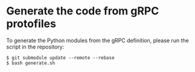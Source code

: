 # Generate the code from gRPC protofiles

To generate the Python modules from the gRPC definition, please run the script
in the repository:

```
$ git submodule update --remote --rebase
$ bash generate.sh
```
